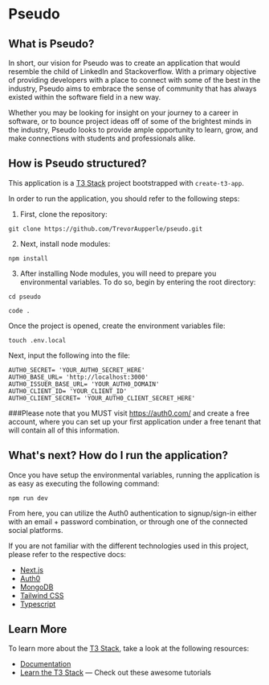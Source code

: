# Pseudo

## What is Pseudo?

In short, our vision for Pseudo was to create an application that would resemble the child of LinkedIn and Stackoverflow. With a primary objective of providing developers with a place to connect with some of the best in the industry, Pseudo aims to embrace the sense of community that has always existed within the software field in a new way. 

Whether you may be looking for insight on your journey to a career in software, or to bounce project ideas off of some of the brightest minds in the industry, Pseudo looks to provide ample opportunity to learn, grow, and make connections with students and professionals alike.

## How is Pseudo structured?

This application is a [T3 Stack](https://create.t3.gg/) project bootstrapped with `create-t3-app`.

In order to run the application, you should refer to the following steps:

1. First, clone the repository:
```CLI
git clone https://github.com/TrevorAupperle/pseudo.git
```

2. Next, install node modules:
```CLI
npm install
```

3. After installing Node modules, you will need to prepare you environmental variables. To do so, begin by entering the root directory:
```CLI
cd pseudo
```
```CLI
code .
```
Once the project is opened, create the environment variables file:
```CLI
touch .env.local
```
Next, input the following into the file:
```.env
AUTH0_SECRET= 'YOUR_AUTH0_SECRET_HERE'
AUTH0_BASE_URL= 'http://localhost:3000'
AUTH0_ISSUER_BASE_URL= 'YOUR_AUTH0_DOMAIN'
AUTH0_CLIENT_ID= 'YOUR_CLIENT_ID'
AUTH0_CLIENT_SECRET= 'YOUR_AUTH0_CLIENT_SECRET_HERE'

```

###Please note that you MUST visit https://auth0.com/ and create a free account, where you can set up your first application under a free tenant that will contain all of this information.

## What's next? How do I run the application?

Once you have setup the environmental variables, running the application is as easy as executing the following command:
```CLI
npm run dev
```

From here, you can utilize the Auth0 authentication to signup/sign-in either with an email + password combination, or through one of the connected social platforms.



If you are not familiar with the different technologies used in this project, please refer to the respective docs:

- [Next.js](https://nextjs.org)
- [Auth0](https://auth0.com/docs)
- [MongoDB](https://www.mongodb.com/docs/)
- [Tailwind CSS](https://tailwindcss.com)
- [Typescript](https://www.typescriptlang.org/docs/handbook/typescript-in-5-minutes.html)

## Learn More

To learn more about the [T3 Stack](https://create.t3.gg/), take a look at the following resources:

- [Documentation](https://create.t3.gg/)
- [Learn the T3 Stack](https://create.t3.gg/en/faq#what-learning-resources-are-currently-available) — Check out these awesome tutorials

